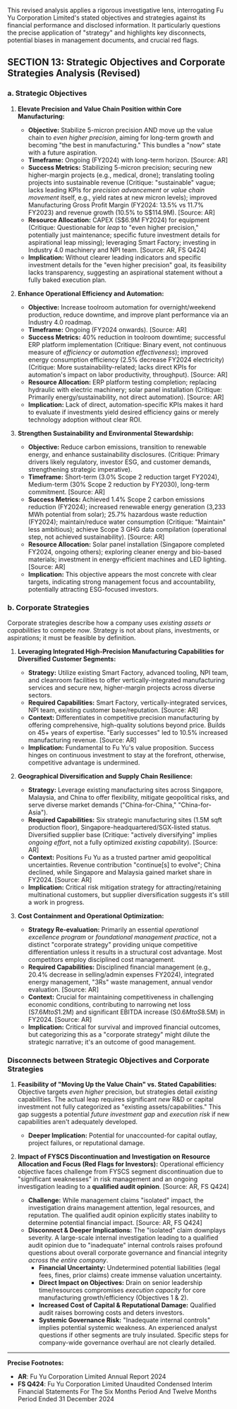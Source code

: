 This revised analysis applies a rigorous investigative lens, interrogating Fu Yu Corporation Limited's stated objectives and strategies against its financial performance and disclosed information. It particularly questions the precise application of "strategy" and highlights key disconnects, potential biases in management documents, and crucial red flags.

## SECTION 13: Strategic Objectives and Corporate Strategies Analysis (Revised)

### a. Strategic Objectives

1.  **Elevate Precision and Value Chain Position within Core Manufacturing:**
    *   **Objective:** Stabilize 5-micron precision AND move up the value chain to *even higher precision*, aiming for long-term growth and becoming "the best in manufacturing." This bundles a "now" state with a future aspiration.
    *   **Timeframe:** Ongoing (FY2024) with long-term horizon. [Source: AR]
    *   **Success Metrics:** Stabilizing 5-micron precision; securing new higher-margin projects (e.g., medical, drone); translating tooling projects into sustainable revenue (Critique: "sustainable" vague; lacks leading KPIs for *precision advancement* or *value chain movement* itself, e.g., yield rates at new micron levels); improved Manufacturing Gross Profit Margin (FY2024: 13.5% vs 11.7% FY2023) and revenue growth (10.5% to S$114.9M). [Source: AR]
    *   **Resource Allocation:** CAPEX (S$6.9M FY2024) for equipment (Critique: Questionable for *leap* to "even higher precision," potentially just maintenance; specific future investment details for aspirational leap missing); leveraging Smart Factory; investing in Industry 4.0 machinery and NPI team. [Source: AR, FS Q424]
    *   **Implication:** Without clearer leading indicators and specific investment details for the "even higher precision" goal, its feasibility lacks transparency, suggesting an aspirational statement without a fully baked execution plan.

2.  **Enhance Operational Efficiency and Automation:**
    *   **Objective:** Increase toolroom automation for overnight/weekend production, reduce downtime, and improve plant performance via an Industry 4.0 roadmap.
    *   **Timeframe:** Ongoing (FY2024 onwards). [Source: AR]
    *   **Success Metrics:** 40% reduction in toolroom downtime; successful ERP platform implementation (Critique: Binary event, not continuous measure of *efficiency* or *automation effectiveness*); improved energy consumption efficiency (2.5% decrease FY2024 electricity) (Critique: More sustainability-related; lacks direct KPIs for automation's impact on labor productivity, throughput). [Source: AR]
    *   **Resource Allocation:** ERP platform testing completion; replacing hydraulic with electric machinery; solar panel installation (Critique: Primarily energy/sustainability, not direct automation). [Source: AR]
    *   **Implication:** Lack of direct, automation-specific KPIs makes it hard to evaluate if investments yield desired efficiency gains or merely technology adoption without clear ROI.

3.  **Strengthen Sustainability and Environmental Stewardship:**
    *   **Objective:** Reduce carbon emissions, transition to renewable energy, and enhance sustainability disclosures. (Critique: Primary drivers likely regulatory, investor ESG, and customer demands, strengthening strategic imperative).
    *   **Timeframe:** Short-term (3.0% Scope 2 reduction target FY2024), Medium-term (30% Scope 2 reduction by FY2030), long-term commitment. [Source: AR]
    *   **Success Metrics:** Achieved 1.4% Scope 2 carbon emissions reduction (FY2024); increased renewable energy generation (3,233 MWh potential from solar); 25.7% hazardous waste reduction (FY2024); maintain/reduce water consumption (Critique: "Maintain" less ambitious); achieve Scope 3 GHG data compilation (operational step, not achieved sustainability). [Source: AR]
    *   **Resource Allocation:** Solar panel installation (Singapore completed FY2024, ongoing others); exploring cleaner energy and bio-based materials; investment in energy-efficient machines and LED lighting. [Source: AR]
    *   **Implication:** This objective appears the most concrete with clear targets, indicating strong management focus and accountability, potentially attracting ESG-focused investors.

### b. Corporate Strategies

Corporate strategies describe how a company uses *existing assets or capabilities* to compete *now*. Strategy is not about plans, investments, or aspirations; it must be feasible by definition.

1.  **Leveraging Integrated High-Precision Manufacturing Capabilities for Diversified Customer Segments:**
    *   **Strategy:** Utilize existing Smart Factory, advanced tooling, NPI team, and cleanroom facilities to offer vertically-integrated manufacturing services and secure new, higher-margin projects across diverse sectors.
    *   **Required Capabilities:** Smart Factory, vertically-integrated services, NPI team, existing customer base/reputation. [Source: AR]
    *   **Context:** Differentiates in competitive precision manufacturing by offering comprehensive, high-quality solutions beyond price. Builds on 45+ years of expertise. "Early successes" led to 10.5% increased manufacturing revenue. [Source: AR]
    *   **Implication:** Fundamental to Fu Yu's value proposition. Success hinges on continuous investment to stay at the forefront, otherwise, competitive advantage is undermined.

2.  **Geographical Diversification and Supply Chain Resilience:**
    *   **Strategy:** Leverage existing manufacturing sites across Singapore, Malaysia, and China to offer flexibility, mitigate geopolitical risks, and serve diverse market demands ("China-for-China," "China-for-Asia").
    *   **Required Capabilities:** Six strategic manufacturing sites (1.5M sqft production floor), Singapore-headquartered/SGX-listed status. Diversified supplier base (Critique: "actively diversifying" implies *ongoing effort*, not a fully optimized *existing capability*). [Source: AR]
    *   **Context:** Positions Fu Yu as a trusted partner amid geopolitical uncertainties. Revenue contribution "continue[s] to evolve"; China declined, while Singapore and Malaysia gained market share in FY2024. [Source: AR]
    *   **Implication:** Critical risk mitigation strategy for attracting/retaining multinational customers, but supplier diversification suggests it's still a work in progress.

3.  **Cost Containment and Operational Optimization:**
    *   **Strategy Re-evaluation:** Primarily an essential *operational excellence program* or *foundational management practice*, not a distinct "corporate strategy" providing unique competitive differentiation unless it results in a structural cost advantage. Most competitors employ disciplined cost management.
    *   **Required Capabilities:** Disciplined financial management (e.g., 20.4% decrease in selling/admin expenses FY2024), integrated energy management, "3Rs" waste management, annual vendor evaluation. [Source: AR]
    *   **Context:** Crucial for maintaining competitiveness in challenging economic conditions, contributing to narrowing net loss (S$7.6M to S$1.2M) and significant EBITDA increase (S$0.6M to S$8.5M) in FY2024. [Source: AR]
    *   **Implication:** Critical for survival and improved financial outcomes, but categorizing this as a "corporate strategy" might dilute the strategic narrative; it's an outcome of good management.

### Disconnects between Strategic Objectives and Corporate Strategies

1.  **Feasibility of "Moving Up the Value Chain" vs. Stated Capabilities:** Objective targets *even higher* precision, but strategies detail *existing* capabilities. The actual leap requires significant *new* R&D or capital investment not fully categorized as "existing assets/capabilities." This gap suggests a potential *future investment gap* and *execution risk* if new capabilities aren't adequately developed.
    *   **Deeper Implication:** Potential for unaccounted-for capital outlay, project failures, or reputational damage.

2.  **Impact of FYSCS Discontinuation and Investigation on Resource Allocation and Focus (Red Flags for Investors):** Operational efficiency objective faces challenge from FYSCS segment discontinuation due to "significant weaknesses" in risk management and an ongoing investigation leading to a **qualified audit opinion**. [Source: AR, FS Q424]
    *   **Challenge:** While management claims "isolated" impact, the investigation drains management attention, legal resources, and reputation. The qualified audit opinion explicitly states inability to determine potential financial impact. [Source: AR, FS Q424]
    *   **Disconnect & Deeper Implications:** The "isolated" claim downplays severity. A large-scale internal investigation leading to a qualified audit opinion due to "inadequate" internal controls raises profound questions about overall corporate governance and financial integrity *across the entire company*.
        *   **Financial Uncertainty:** Undetermined potential liabilities (legal fees, fines, prior claims) create immense valuation uncertainty.
        *   **Direct Impact on Objectives:** Drain on senior leadership time/resources compromises *execution capacity* for core manufacturing growth/efficiency (Objectives 1 & 2).
        *   **Increased Cost of Capital & Reputational Damage:** Qualified audit raises borrowing costs and deters investors.
        *   **Systemic Governance Risk:** "Inadequate internal controls" implies potential systemic weakness. An experienced analyst questions if other segments are truly insulated. Specific steps for company-wide governance overhaul are not clearly detailed.

---
**Precise Footnotes:**

*   **AR**: Fu Yu Corporation Limited Annual Report 2024
*   **FS Q424**: Fu Yu Corporation Limited Unaudited Condensed Interim Financial Statements For The Six Months Period And Twelve Months Period Ended 31 December 2024